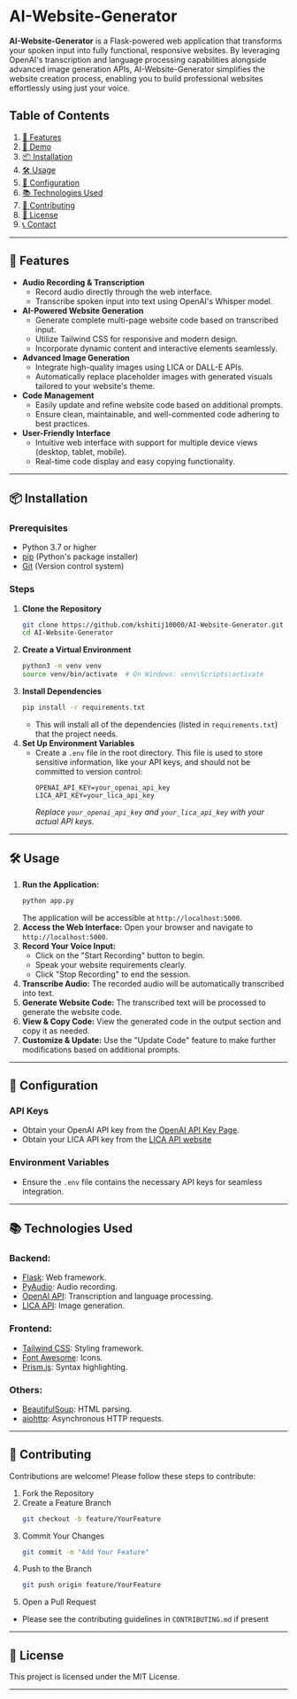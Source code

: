 # AI-Website-Generator

**AI-Website-Generator** is a Flask-powered web application that transforms your spoken input into fully functional, responsive websites. By leveraging OpenAI's transcription and language processing capabilities alongside advanced image generation APIs, AI-Website-Generator simplifies the website creation process, enabling you to build professional websites effortlessly using just your voice.

## Table of Contents

1.  [🚀 Features](#-features)
2.  [🌟 Demo](#-demo)
3.  [📦 Installation](#-installation)
4.  [🛠️ Usage](#️-usage)
5.  [🔧 Configuration](#-configuration)
6.  [📚 Technologies Used](#-technologies-used)
7.  [🤝 Contributing](#-contributing)
8.  [📄 License](#-license)
9.  [📞 Contact](#-contact)

---

## 🚀 Features

-   **Audio Recording & Transcription**
    -   Record audio directly through the web interface.
    -   Transcribe spoken input into text using OpenAI's Whisper model.
-   **AI-Powered Website Generation**
    -   Generate complete multi-page website code based on transcribed input.
    -   Utilize Tailwind CSS for responsive and modern design.
    -   Incorporate dynamic content and interactive elements seamlessly.
-   **Advanced Image Generation**
    -   Integrate high-quality images using LICA or DALL-E APIs.
    -   Automatically replace placeholder images with generated visuals tailored to your website's theme.
-   **Code Management**
    -   Easily update and refine website code based on additional prompts.
    -   Ensure clean, maintainable, and well-commented code adhering to best practices.
-   **User-Friendly Interface**
    -   Intuitive web interface with support for multiple device views (desktop, tablet, mobile).
    -   Real-time code display and easy copying functionality.

---


## 📦 Installation

### Prerequisites

-   Python 3.7 or higher
-   [pip](https://pip.pypa.io/en/stable/) (Python's package installer)
-   [Git](https://git-scm.com/) (Version control system)

### Steps

1.  **Clone the Repository**
    ```bash
    git clone https://github.com/kshitij10000/AI-Website-Generator.git
    cd AI-Website-Generator
    ```
2.  **Create a Virtual Environment**
    ```bash
    python3 -m venv venv
    source venv/bin/activate  # On Windows: venv\Scripts\activate
    ```
3.  **Install Dependencies**
    ```bash
    pip install -r requirements.txt
    ```
    *   This will install all of the dependencies (listed in `requirements.txt`) that the project needs.
4.  **Set Up Environment Variables**
    *   Create a `.env` file in the root directory. This file is used to store sensitive information, like your API keys, and should not be committed to version control:
        ```env
        OPENAI_API_KEY=your_openai_api_key
        LICA_API_KEY=your_lica_api_key
        ```
        *Replace `your_openai_api_key` and `your_lica_api_key` with your actual API keys.*

---

## 🛠️ Usage

1.  **Run the Application:**
    ```bash
    python app.py
    ```
    The application will be accessible at `http://localhost:5000`.
2.  **Access the Web Interface:** Open your browser and navigate to `http://localhost:5000`.
3.  **Record Your Voice Input:**
    -   Click on the "Start Recording" button to begin.
    -   Speak your website requirements clearly.
    -   Click "Stop Recording" to end the session.
4.  **Transcribe Audio:** The recorded audio will be automatically transcribed into text.
5.  **Generate Website Code:** The transcribed text will be processed to generate the website code.
6.  **View & Copy Code:** View the generated code in the output section and copy it as needed.
7.  **Customize & Update:** Use the "Update Code" feature to make further modifications based on additional prompts.

---

## 🔧 Configuration

### API Keys

-   Obtain your OpenAI API key from the [OpenAI API Key Page](https://beta.openai.com/account/api-keys).
-   Obtain your LICA API key from the [LICA API website](https://www.lica.ai/)

### Environment Variables

-   Ensure the `.env` file contains the necessary API keys for seamless integration.

---

## 📚 Technologies Used

### Backend:

-   [Flask](https://flask.palletsprojects.com/): Web framework.
-   [PyAudio](https://people.csail.mit.edu/hubert/pyaudio/): Audio recording.
-   [OpenAI API](https://openai.com/api/): Transcription and language processing.
-   [LICA API](https://www.lica.ai/): Image generation.

### Frontend:

-   [Tailwind CSS](https://tailwindcss.com/): Styling framework.
-   [Font Awesome](https://fontawesome.com/): Icons.
-   [Prism.js](https://prismjs.com/): Syntax highlighting.

### Others:

-   [BeautifulSoup](https://beautiful-soup-4.readthedocs.io/en/latest/): HTML parsing.
-   [aiohttp](https://docs.aiohttp.org/en/stable/): Asynchronous HTTP requests.

---

## 🤝 Contributing

Contributions are welcome! Please follow these steps to contribute:

1.  Fork the Repository
2.  Create a Feature Branch
    ```bash
    git checkout -b feature/YourFeature
    ```
3.  Commit Your Changes
    ```bash
    git commit -m "Add Your Feature"
    ```
4.  Push to the Branch
    ```bash
    git push origin feature/YourFeature
    ```
5.  Open a Pull Request

*   Please see the contributing guidelines in `CONTRIBUTING.md` if present

---

## 📄 License

This project is licensed under the MIT License.

---
